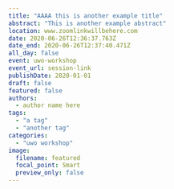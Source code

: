 ```yaml
---
title: "AAAA this is another example title"
abstract: "This is another example abstract"
location: www.zoomlinkwillbehere.com
date: 2020-06-26T12:36:37.763Z
date_end: 2020-06-26T12:37:40.471Z
all_day: false
event: uwo-workshop
event_url: session-link
publishDate: 2020-01-01
draft: false
featured: false
authors:
  - author name here
tags:
  - "a tag"
  - "another tag"
categories:
  - "uwo workshop"
image:
  filename: featured
  focal_point: Smart
  preview_only: false
---
```

